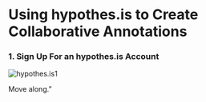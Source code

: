 # Using hypothes.is to Create Collaborative Annotations

### 1. Sign Up For an hypothes.is Account
![hypothes.is1](../hypo-image1.png)

Move along.”


